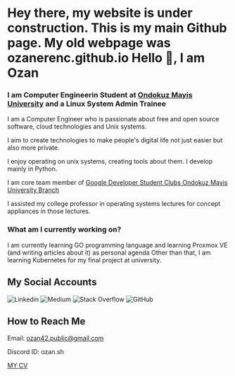 Hey there, my website is under construction. This is my main Github page. My old webpage was ozanerenc.github.io
Hello 👋, I am Ozan
==================


### I am Computer Engineerin Student at [Ondokuz Mayis University](https://bil-muhendislik.omu.edu.tr/en) and a Linux System Admin Trainee


I am a Computer Engineer who is passionate about free and open source software, cloud technologies and Unix systems.  

 I aim to create technologies to make people's digital life not just easier but also more private.  

 I enjoy operating on unix systems, creating tools about them. I develop mainly in Python.  

 I am core team member of [Google Developer Student Clubs Ondokuz Mayis University Branch](https://gdsc.community.dev/ondokuz-mayis-university/)  

 I assisted my college professor in operating systems lectures for concept appliances in those lectures. 
 


###  What am I currently working on?



 I am currently learning GO programming language and learning Proxmox VE (and writing articles about it) as personal agenda
 Other than that, I am learning Kubernetes for my final project at university. 
 



My Social Accounts
------------------


![Linkedin](https://www.linkedin.com/in/ozansh/)
![Medium](https://medium.com/@ozansh-bak)
![Stack Overflow](https://stackoverflow.com/users/22940529/ozan)
![GitHub](https://github.com/ozansh)



How to Reach Me
---------------

Email: ozan42.public@gmail.com

Discord ID: ozan.sh


[MY CV](/assets/cv/ozancakmak_cv_en.pdf)
